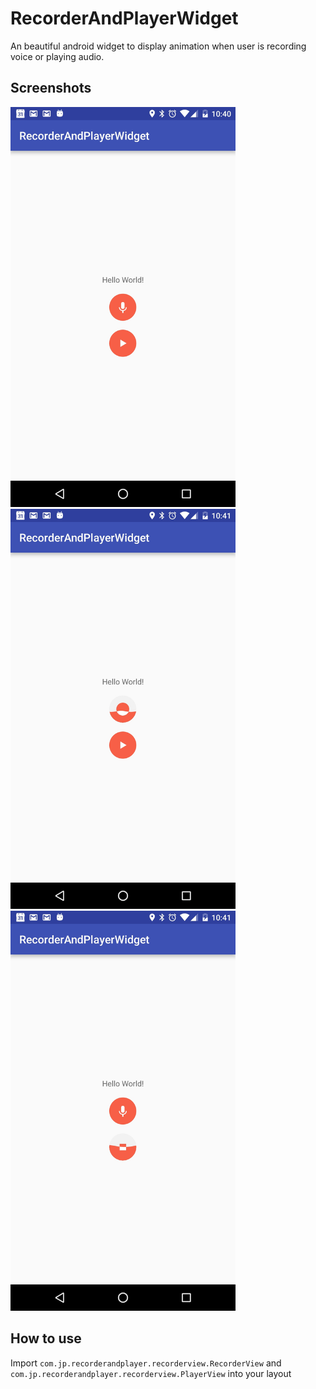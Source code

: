 # RecorderAndPlayerWidget
An beautiful android widget to display animation when user is recording voice or playing audio.

Screenshots
---------------
<img src="app/src/recorder-player-1.jpg" width="360" height="640"/><img src="app/src/recorder-player-2.jpg" width="360" height="640"/>
<img src="app/src/recorder-player-3.jpg" width="360" height="640"/>

How to use
---------------
Import `com.jp.recorderandplayer.recorderview.RecorderView` and `com.jp.recorderandplayer.recorderview.PlayerView` into your layout
